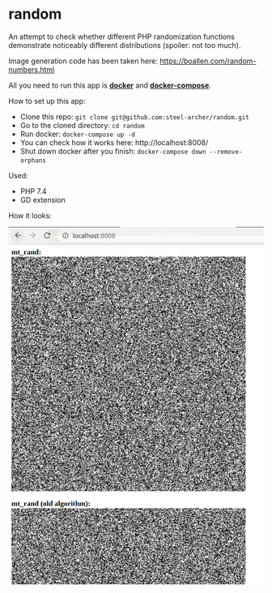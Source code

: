 # random
An attempt to check whether different PHP randomization functions demonstrate noticeably different distributions (spoiler: not too much).

Image generation code has been taken here: https://boallen.com/random-numbers.html

All you need to run this app is **[docker](https://www.docker.com/)** and **[docker-compose](https://docs.docker.com/compose/)**.

How to set up this app:
* Clone this repo: `git clone git@github.com:steel-archer/random.git`
* Go to the cloned directory: `cd random`
* Run docker: `docker-compose up -d`
* You can check how it works here: http://localhost:8008/
* Shut down docker after you finish: `docker-compose down --remove-orphans`

Used:
* PHP 7.4
* GD extension


How it looks:

![Screenshot](random.png)

